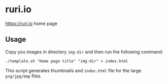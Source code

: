 # ruri.io
https://ruri.io home page

## Usage

Copy you images in directory `img-dir` and then run the following command:

```
./template.sh "Home page title" "img-dir" > index.html
```

This script generates thumbnails and `index.html` file for the large `png/jpg/bmp` files.
